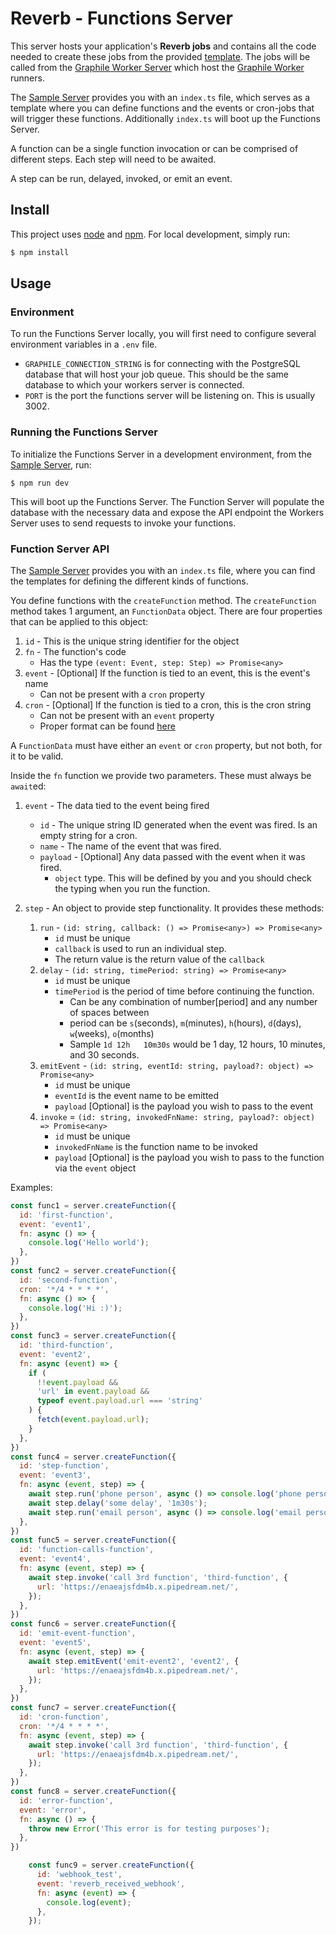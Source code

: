 # Reverb - Functions Server

This server hosts your application's **Reverb jobs** and contains all the code needed to create these jobs from the provided [template](https://github.com/2401-Team-6/reverb/blob/main/sample/src/index.ts). The jobs will be called from the [Graphile Worker Server](https://github.com/2401-Team-6/reverb/tree/main/workers) which host the [Graphile Worker](https://worker.graphile.org/) runners.

The [Sample Server](https://github.com/2401-Team-6/reverb/tree/main/sample) provides you with an `index.ts` file, which serves as a template where you can define functions and the events or cron-jobs that will trigger these functions. Additionally `index.ts` will boot up the Functions Server.

A function can be a single function invocation or can be comprised of different steps. Each step will need to be awaited.

A step can be run, delayed, invoked, or emit an event.

## Install

This project uses [node](http://nodejs.org/) and [npm](https://www.npmjs.com/). For local development, simply run:

```sh
$ npm install
```

## Usage

### Environment
To run the Functions Server locally, you will first need to configure several environment variables in a `.env` file.
- `GRAPHILE_CONNECTION_STRING` is for connecting with the PostgreSQL database that will host your job queue. This should be the same database to which your workers server is connected.
- `PORT` is the port the functions server will be listening on. This is usually 3002. 

### Running the Functions Server

To initialize the Functions Server in a development environment, from the [Sample Server](https://github.com/2401-Team-6/reverb/tree/main/sample), run:

```
$ npm run dev
```

This will boot up the Functions Server. The Function Server will populate the database with the necessary data and expose the API endpoint the Workers Server uses to send requests to invoke your functions.

### Function Server API
The [Sample Server](https://github.com/2401-Team-6/reverb/tree/main/sample) provides you with an `index.ts` file, where you can find the templates for defining the different kinds of functions.

You define functions with the `createFunction` method. The `createFunction` method takes 1 argument, an `FunctionData` object. There are four properties that can be applied to this object:

1. `id` - This is the unique string identifier for the object
2. `fn` - The function's code
   - Has the type `(event: Event, step: Step) => Promise<any>`
3. `event` - [Optional] If the function is tied to an event, this is the event's name
   - Can not be present with a `cron` property
4. `cron` - [Optional] If the function is tied to a cron, this is the cron string
   - Can not be present with an `event` property
   - Proper format can be found [here](https://worker.graphile.org/docs/cron#crontab-format)

A `FunctionData` must have either an `event` or `cron` property, but not both, for it to be valid.

Inside the `fn` function we provide two parameters. These must always be `await`ed:

1. `event` - The data tied to the event being fired
   - `id` - The unique string ID generated when the event was fired. Is an empty string for a cron.
   - `name` - The name of the event that was fired.
   - `payload` - [Optional] Any data passed with the event when it was fired.
     - `object` type. This will be defined by you and you should check the typing when you run the function.

2. `step` - An object to provide step functionality. It provides these methods:
   1. `run` - `(id: string, callback: () => Promise<any>) => Promise<any>`
      - `id` must be unique
      - `callback` is used to run an individual step.
      - The return value is the return value of the `callback`
   2. `delay` - `(id: string, timePeriod: string) => Promise<any>`
      - `id` must be unique
      - `timePeriod` is the period of time before continuing the function.
        - Can be any combination of number[period] and any number of spaces between
        - period can be `s`(seconds), `m`(minutes), `h`(hours), `d`(days), `w`(weeks), `o`(months)
        - Sample `1d 12h   10m30s` would be 1 day, 12 hours, 10 minutes, and 30 seconds.
   3. `emitEvent` - `(id: string, eventId: string, payload?: object) => Promise<any>`
      - `id` must be unique
      - `eventId` is the event name to be emitted
      - `payload` [Optional] is the payload you wish to pass to the event
   4. `invoke` = `(id: string, invokedFnName: string, payload?: object) => Promise<any>`
      - `id` must be unique
      - `invokedFnName` is the function name to be invoked
      - `payload` [Optional] is the payload you wish to pass to the function via the `event` object

Examples:

```js
const func1 = server.createFunction({
  id: 'first-function',
  event: 'event1',
  fn: async () => {
    console.log('Hello world');
  },
})
const func2 = server.createFunction({
  id: 'second-function',
  cron: '*/4 * * * *',
  fn: async () => {
    console.log('Hi :)');
  },
})
const func3 = server.createFunction({
  id: 'third-function',
  event: 'event2',
  fn: async (event) => {
    if (
      !!event.payload &&
      'url' in event.payload &&
      typeof event.payload.url === 'string'
    ) {
      fetch(event.payload.url);
    }
  },
})
const func4 = server.createFunction({
  id: 'step-function',
  event: 'event3',
  fn: async (event, step) => {
    await step.run('phone person', async () => console.log('phone person'));
    await step.delay('some delay', '1m30s');
    await step.run('email person', async () => console.log('email person'));
  },
})
const func5 = server.createFunction({
  id: 'function-calls-function',
  event: 'event4',
  fn: async (event, step) => {
    await step.invoke('call 3rd function', 'third-function', {
      url: 'https://enaeajsfdm4b.x.pipedream.net/',
    });
  },
})
const func6 = server.createFunction({
  id: 'emit-event-function',
  event: 'event5',
  fn: async (event, step) => {
    await step.emitEvent('emit-event2', 'event2', {
      url: 'https://enaeajsfdm4b.x.pipedream.net/',
    });
  },
})
const func7 = server.createFunction({
  id: 'cron-function',
  cron: '*/4 * * * *',
  fn: async (event, step) => {
    await step.invoke('call 3rd function', 'third-function', {
      url: 'https://enaeajsfdm4b.x.pipedream.net/',
    });
  },
})
const func8 = server.createFunction({
  id: 'error-function',
  event: 'error',
  fn: async () => {
    throw new Error('This error is for testing purposes');
  },
})

    const func9 = server.createFunction({
      id: 'webhook_test',
      event: 'reverb_received_webhook',
      fn: async (event) => {
        console.log(event);
      },
    });
```
